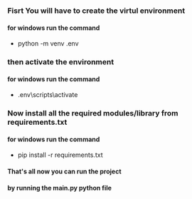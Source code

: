 ### Fisrt You will have to create the virtul environment
#### for windows run the command
- python -m venv .env

### then activate the environment
#### for windows run the command
- .env\scripts\activate
### Now install all the required modules/library from requirements.txt
#### for windows run the command
- pip install -r requirements.txt

#### That's all now you can run the project
#### by running the main.py python file
